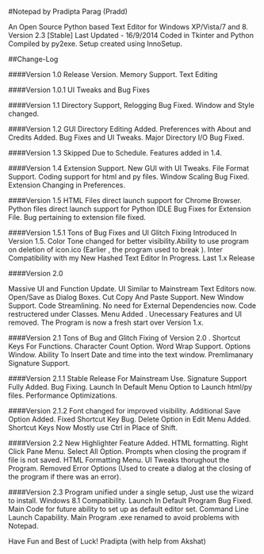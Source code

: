 

#Notepad by Pradipta Parag (Pradd)


An Open Source Python based Text Editor for Windows XP/Vista/7 and 8.
Version 2.3 [Stable]
Last Updated - 16/9/2014
Coded in Tkinter and Python
Compiled by py2exe. Setup created using InnoSetup.



##Change-Log

####Version 1.0
Release Version. Memory Support. Text Editing

####Version 1.0.1 
UI Tweaks and Bug Fixes

####Version 1.1 
Directory Support, Relogging Bug Fixed. Window and Style changed.

####Version 1.2 
GUI Directory Editing Added. Preferences with About and Credits Added. Bug Fixes and UI Tweaks. Major Directory I/O Bug Fixed.

####Version 1.3 
Skipped Due to Schedule. Features added in 1.4.

####Version 1.4 
Extension Support. New GUI with UI Tweaks. File Format Support. Coding  support for html and py files. Window Scaling Bug Fixed. Extension Changing in Preferences.

####Version 1.5 
 HTML Files direct launch support for Chrome Browser. Python files direct launch support for Python IDLE  Bug Fixes for Extension File. Bug pertaining to extension file fixed.

####Version 1.5.1 
Tons of Bug Fixes and UI Glitch Fixing Introduced In Version 1.5. Color Tone changed for better visibility.Ability to use program on deletion of icon.ico (Earlier , the program used to break ). Inter Compatibility with my New Hashed Text Editor In Progress. Last 1.x Release

####Version 2.0

Massive UI and Function Update. UI Similar to Mainstream Text Editors now. Open/Save as Dialog Boxes. Cut Copy And Paste Support. New Window Support.
Code Streamlining. No need for External Dependencies now. Code restructered under Classes. Menu Added . Unecessary Features and UI removed. The Program is now a fresh start over Version 1.x.

####Version 2.1
Tons of Bug and Glitch Fixing of Version 2.0 . Shortcut Keys For Functions. Character Count Option. Word Wrap Support. Options Window. Ability To Insert Date and time into the text window. Premlimanary Signature Support.

####Version 2.1.1 
Stable Release For Mainstream Use. Signature Support Fully Added.  Bug Fixing. Launch In Default Menu Option to Launch html/py files. Performance Optimizations.

####Version 2.1.2 
Font changed for improved visibility. Additional Save Option Added. Fixed Shortcut Key Bug. Delete Option in Edit Menu Added. Shortcut Keys Now Mostly use Ctrl in Place of Shift.

####Version 2.2 
New Highlighter Feature Added. HTML formatting. Right Click Pane Menu. Select All Option. Prompts when closing the program if file is not saved. HTML Formatting Menu. UI Tweaks thorughout the Program. Removed Error Options (Used to create a dialog at the closing of the program if there was an error).

####Version 2.3 
Program unified under a single setup, Just use the wizard to install. Windows 8.1 Compatibility. Launch In Default Program Bug Fixed. Main Code for future ability to set up as default editor set. Command Line Launch Capability. Main Program .exe renamed to avoid problems with Notepad.



Have Fun and Best of Luck!
 Pradipta (with help from Akshat)


